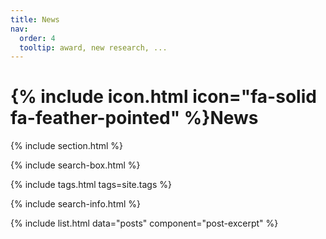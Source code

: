 ```yaml
---
title: News
nav:
  order: 4
  tooltip: award, new research, ...
---
```


# {% include icon.html icon="fa-solid fa-feather-pointed" %}News


{% include section.html %}

{% include search-box.html %}

{% include tags.html tags=site.tags %}

{% include search-info.html %}

{% include list.html data="posts" component="post-excerpt" %}
